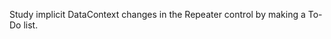 ﻿---
Title: Repeater
Image: /images/Icons/ico-lesson-3.svg
Status: Released
---

Study implicit DataContext changes in the Repeater control by making a To-Do list.